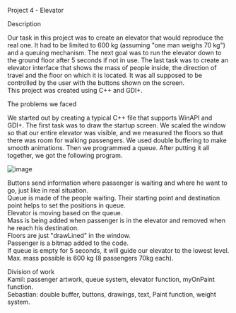 Project 4 - Elevator

Description

Our task in this project was to create an elevator that would reproduce the real one. It had to be limited to 600 kg (assuming "one man weighs 70 kg") and a queuing mechanism. The next goal was to run the elevator down to the ground floor after 5 seconds if not in use. The last task was to create an elevator interface that shows the mass of people inside, the direction of travel and the floor on which it is located. It was all supposed to be controlled by the user with the buttons shown on the screen. <br/>
This project was created using C++ and GDI+.

The problems we faced

We started out by creating a typical C++ file that supports WinAPI and GDI+.
The first task was to draw the startup screen. We scaled the window so that our entire elevator was visible, and we measured the floors so that there was room for walking passengers. We used double buffering to make smooth animations. Then we programmed a queue. 
After putting it all together, we got the following program.

![image](https://user-images.githubusercontent.com/106469243/176541068-8c6c825f-5a4b-4ec5-9106-fb528e1c2a60.png)

Buttons send information where passenger is waiting and where he want to go, just like in real situation. <br/>
Queue is made of the people waiting. Their starting point and destination point helps to set the positions in queue. <br/>
Elevator is moving based on the queue. <br/>
Mass is being added when passenger is in the elevator and removed when he reach his destination. <br/>
Floors are just "drawLined" in the window. <br/>
Passenger is a bitmap added to the code. <br/>
If queue is empty for 5 seconds, it will guide our elevator to the lowest level. <br/>
Max. mass possible is 600 kg (8 passengers 70kg each). <br/>

Division of work </br>
Kamil: passenger artwork, queue system, elevator function, myOnPaint function. </br>
Sebastian: double buffer, buttons, drawings, text, Paint function, weight system. </br>

